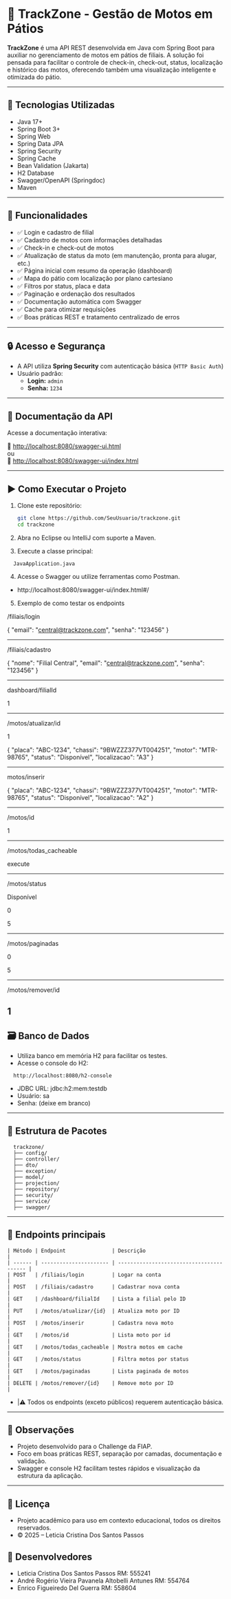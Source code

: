 # 🚀 TrackZone - Gestão de Motos em Pátios

**TrackZone** é uma API REST desenvolvida em Java com Spring Boot para auxiliar no gerenciamento de motos em pátios de filiais. A solução foi pensada para facilitar o controle de check-in, check-out, status, localização e histórico das motos, oferecendo também uma visualização inteligente e otimizada do pátio.

---

## 🧱 Tecnologias Utilizadas

- Java 17+
- Spring Boot 3+
- Spring Web
- Spring Data JPA
- Spring Security
- Spring Cache
- Bean Validation (Jakarta)
- H2 Database
- Swagger/OpenAPI (Springdoc)
- Maven

---

## 🧩 Funcionalidades

- ✅ Login e cadastro de filial
- ✅ Cadastro de motos com informações detalhadas
- ✅ Check-in e check-out de motos
- ✅ Atualização de status da moto (em manutenção, pronta para alugar, etc.)
- ✅ Página inicial com resumo da operação (dashboard)
- ✅ Mapa do pátio com localização por plano cartesiano
- ✅ Filtros por status, placa e data
- ✅ Paginação e ordenação dos resultados
- ✅ Documentação automática com Swagger
- ✅ Cache para otimizar requisições
- ✅ Boas práticas REST e tratamento centralizado de erros

---

## 🔒 Acesso e Segurança

- A API utiliza **Spring Security** com autenticação básica (`HTTP Basic Auth`)
- Usuário padrão:  
  - **Login:** `admin`  
  - **Senha:** `1234`

---

## 📑 Documentação da API

Acesse a documentação interativa:

🔗 [http://localhost:8080/swagger-ui.html](http://localhost:8080/swagger-ui.html)  
ou  
🔗 [http://localhost:8080/swagger-ui/index.html](http://localhost:8080/swagger-ui/index.html)

---

## ▶️ Como Executar o Projeto

1. Clone este repositório:
   ```bash
   git clone https://github.com/SeuUsuario/trackzone.git
   cd trackzone
   
2. Abra no Eclipse ou IntelliJ com suporte a Maven.

3. Execute a classe principal:
```
  JavaApplication.java
```
4. Acesse o Swagger ou utilize ferramentas como Postman.

- http://localhost:8080/swagger-ui/index.html#/

5. Exemplo de como testar os endpoints

/filiais/login

{
  "email": "central@trackzone.com",
  "senha": "123456"
}

---------------------------------------
/filiais/cadastro

{
  "nome": "Filial Central",
  "email": "central@trackzone.com",
  "senha": "123456"
}

------------------------------------
dashboard/filialId

1

---------------------------------------
/motos/atualizar/id

1

{
  "placa": "ABC-1234",
  "chassi": "9BWZZZ377VT004251",
  "motor": "MTR-98765",
  "status": "Disponível",
  "localizacao": "A3"
}

---------------------------------------
motos/inserir

{
  "placa": "ABC-1234",
  "chassi": "9BWZZZ377VT004251",
  "motor": "MTR-98765",
  "status": "Disponível",
  "localizacao": "A2"
}

-----------------------------------------
/motos/id

1

-------------------------------------------
/motos/todas_cacheable

execute

-----------------------------------------
/motos/status

Disponível

0

5

-----------------------------------------
/motos/paginadas

0

5

----------------------------------------
/motos/remover/id

1
---

## 🗃️ Banco de Dados

- Utiliza banco em memória H2 para facilitar os testes.
- Acesse o console do H2:
```
  http://localhost:8080/h2-console
```
- JDBC URL: jdbc:h2:mem:testdb
- Usuário: sa
- Senha: (deixe em branco)

---

## 📁 Estrutura de Pacotes
```
  trackzone/
  ├── config/
  ├── controller/
  ├── dto/
  ├── exception/
  ├── model/
  ├── projection/
  ├── repository/
  ├── security/
  ├── service/
  ├── swagger/

```

---

## 📄 Endpoints principais

```
| Método | Endpoint               | Descrição                                |
| ------ | ---------------------- | ---------------------------------------- |
| POST   | /filiais/login         | Logar na conta                           |
| POST   | /filiais/cadastro      | Cadastrar nova conta                     |
| GET    | /dashboard/filialId    | Lista a filial pelo ID                   |
| PUT    | /motos/atualizar/{id}  | Atualiza moto por ID                     |
| POST   | /motos/inserir         | Cadastra nova moto                       |
| GET    | /motos/id              | Lista moto por id                        |
| GET    | /motos/todas_cacheable | Mostra motos em cache                    |
| GET    | /motos/status          | Filtra motos por status                  |
| GET    | /motos/paginadas       | Lista paginada de motos                  |
| DELETE | /motos/remover/{id}    | Remove moto por ID                       |

```
- |⚠️ Todos os endpoints (exceto públicos) requerem autenticação básica.

---

## 📌 Observações

- Projeto desenvolvido para o Challenge da FIAP.
- Foco em boas práticas REST, separação por camadas, documentação e validação.
- Swagger e console H2 facilitam testes rápidos e visualização da estrutura da aplicação.

---

## 📄 Licença
- Projeto acadêmico para uso em contexto educacional, todos os direitos reservados.
- © 2025 – Leticia Cristina Dos Santos Passos

## 👥 Desenvolvedores

- Leticia Cristina Dos Santos Passos RM: 555241
- André Rogério Vieira Pavanela Altobelli Antunes RM: 554764
- Enrico Figueiredo Del Guerra RM: 558604








